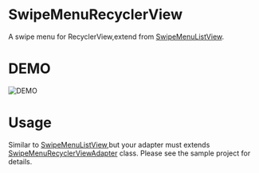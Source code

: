 SwipeMenuRecyclerView
=================
A swipe menu for RecyclerView,extend from [SwipeMenuListView](https://github.com/baoyongzhang/SwipeMenuListView).

DEMO
====
![DEMO](https://github.com/TUBB/SwipeMenuRecyclerView/blob/master/art/simple.gif)

Usage
======
Similar to [SwipeMenuListView](https://github.com/baoyongzhang/SwipeMenuListView),but your adapter must extends [SwipeMenuRecyclerViewAdapter](https://github.com/TUBB/SwipeMenuRecyclerView/blob/master/library/src/main/java/com/tubb/smrv/SwipeMenuRecyclerViewAdapter.java) class.
Please see the sample project for details.

